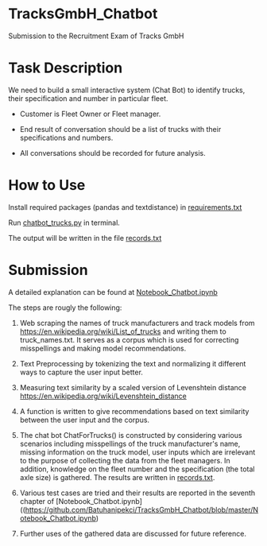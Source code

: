 # TracksGmbH_Chatbot
Submission to the Recruitment Exam of Tracks GmbH

# Task Description
We need to build a small interactive system (Chat Bot) to identify trucks, their specification and number in particular fleet.

* Customer is Fleet Owner or Fleet manager.

* End result of conversation should be a list of trucks with their specifications and numbers.

* All conversations should be recorded for future analysis.


# How to Use

Install required packages (pandas and textdistance) in [requirements.txt](https://github.com/Batuhanipekci/TracksGmbH_Chatbot/blob/master/requirements.txt)

Run [chatbot_trucks.py](https://github.com/Batuhanipekci/TracksGmbH_Chatbot/blob/master/chatbot_trucks.py) in terminal.

The output will be written in the file [records.txt](https://github.com/Batuhanipekci/TracksGmbH_Chatbot/blob/master/records.txt)

# Submission
A detailed explanation can be found at [Notebook_Chatbot.ipynb](https://github.com/Batuhanipekci/TracksGmbH_Chatbot/blob/master/Notebook_Chatbot.ipynb)

The steps are rougly the following:

1. Web scraping the names of truck manufacturers and track models from https://en.wikipedia.org/wiki/List_of_trucks and writing them to truck_names.txt. It serves as a corpus which is used for correcting misspellings and making model recommendations.

2. Text Preprocessing by tokenizing the text and normalizing it different ways to capture the user input better.

3. Measuring text similarity by a scaled version of Levenshtein distance https://en.wikipedia.org/wiki/Levenshtein_distance

4. A function is written to give recommendations based on text similarity between the user input and the corpus.

5. The chat bot ChatForTrucks() is constructed by considering various scenarios including misspellings of the truck manufacturer's name, missing information on the truck model, user inputs which are irrelevant to the purpose of collecting the data from the fleet managers. In addition, knowledge on the fleet number and the specification (the total axle size) is gathered. The results are written in [records.txt](https://github.com/Batuhanipekci/TracksGmbH_Chatbot/blob/master/records.txt).

6. Various test cases are tried and their results are reported in the seventh chapter of [Notebook_Chatbot.ipynb]((https://github.com/Batuhanipekci/TracksGmbH_Chatbot/blob/master/Notebook_Chatbot.ipynb)

7. Further uses of the gathered data are discussed for future reference.
